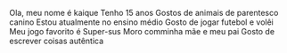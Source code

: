 Ola, meu nome é kaique
Tenho 15 anos
Gostos de animais de parentesco canino 
Estou atualmente no ensino médio 
Gosto de jogar futebol e volêi 
Meu jogo favorito é Super-sus
Moro comminha mãe e meu pai 
Gosto de escrever coisas autêntica
